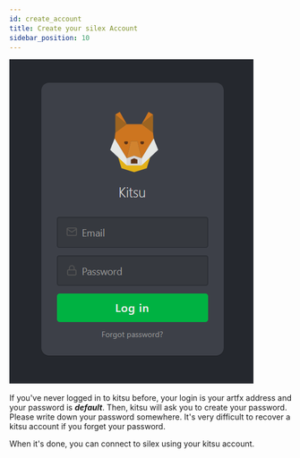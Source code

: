 ```yaml
---
id: create_account
title: Create your silex Account
sidebar_position: 10
---
```

![](../../../static/img/user_guide/kitsu/kitsu_login.png)

If you've never logged in to kitsu before, your login is your artfx address and your password is ***default***. Then, kitsu will ask you to create your password.
Please write down your password somewhere. It's very difficult to recover a kitsu account if you forget your password.

When it's done, you can connect to silex using your kitsu account.